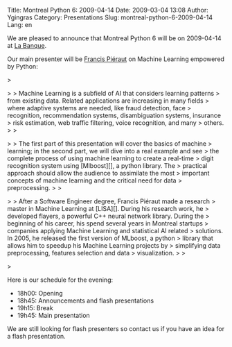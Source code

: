 Title: Montreal Python 6: 2009-04-14
Date: 2009-03-04 13:08
Author: Ygingras
Category: Presentations
Slug: montreal-python-6-2009-04-14
Lang: en

We are pleased to announce that Montreal Python 6 will be on 2009-04-14
at [La Banque][].

</p>

Our main presenter will be [Francis Piéraut][] on Machine Learning
empowered by Python:

</p>
<p>
> </p>
>
> Machine Learning is a subfield of AI that considers learning patterns
> from existing data. Related applications are increasing in many fields
> where adaptive systems are needed, like fraud detection, face
> recognition, recommendation systems, disambiguation systems, insurance
> risk estimation, web traffic filtering, voice recognition, and many
> others.
>
> </p>
>
> The first part of this presentation will cover the basics of machine
> learning; in the second part, we will dive into a real example and see
> the complete process of using machine learning to create a real-time
> digit recognition system using [Mlboost][], a python library. The
> practical approach should allow the audience to assimilate the most
> important concepts of machine learning and the critical need for data
> preprocessing.
>
> </p>
>
> After a Software Engineer degree, Francis Piéraut made a research
> master in Machine Learning at [LISA][]. During his research work, he
> developed flayers, a powerful C++ neural network library. During the
> beginning of his career, his spend several years in Montreal startups
> companies applying Machine Learning and statistical AI related
> solutions. In 2005, he released the first version of MLboost, a python
> library that allows him to speedup his Machine Learning projects by
> simplifying data preprocessing, features selection and data
> visualization.
>
> </p>
> <p>

</p>

Here is our schedule for the evening:

-   18h00: Opening
-   18h45: Announcements and flash presentations
-   19h15: Break
-   19h45: Main presentation

</p>

</p>

We are still looking for flash presenters so contact us if you have an
idea for a flash presentation.

</p>

  [La Banque]: http://labanque.ca
  [Francis Piéraut]: http://fraka6.blogspot.com
  [Mlboost]: http://sourceforge.net/projects/mlboost
  [LISA]: http://www.iro.umontreal.ca/rubrique.php3?id_rubrique=27&lang=en
